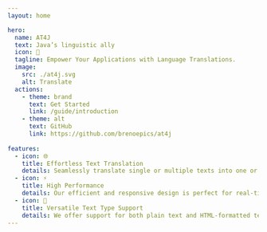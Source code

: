 ```yaml
---
layout: home

hero:
  name: AT4J
  text: Java’s linguistic ally
  icon: 💬
  tagline: Empower Your Applications with Language Translations.
  image:
    src: ./at4j.svg
    alt: Translate
  actions:
    - theme: brand
      text: Get Started
      link: /guide/introduction
    - theme: alt
      text: GitHub
      link: https://github.com/brenoepics/at4j
    
features:
  - icon: 🌐
    title: Effortless Text Translation
    details: Seamlessly translate single or multiple texts into one or more languages with just a single request.
  - icon: ⚡
    title: High Performance
    details: Our efficient and responsive design is perfect for real-time applications like live chats, offering top-tier language translation performance.
  - icon: 📝
    title: Versatile Text Type Support
    details: We offer support for both plain text and HTML-formatted text translation, providing flexible solutions for translating content in various formats.
---
```

